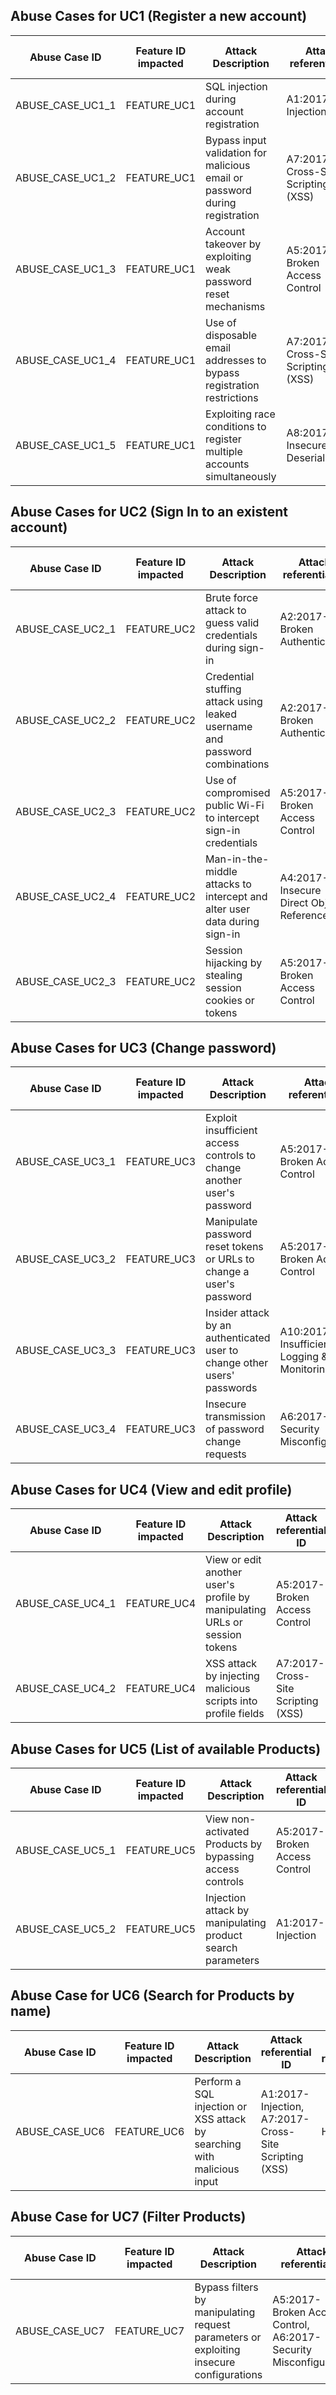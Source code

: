 ## Abuse Cases for UC1 (Register a new account)

| Abuse Case ID    | Feature ID impacted | Attack Description                                                                      | Attack referential ID              | Risk rating | Kind of abuse case | Countermeasure                                         | Handling decision |
|------------------|---------------------|-----------------------------------------------------------------------------------------|------------------------------------|-------------|--------------------|--------------------------------------------------------|-------------------|
| ABUSE_CASE_UC1_1 | FEATURE_UC1         | SQL injection during account registration                                               | A1:2017-Injection                  | HIGH        | Technical          | Validate input data                                    | To Address        |
| ABUSE_CASE_UC1_2 | FEATURE_UC1         | Bypass input validation for malicious email or password during registration             | A7:2017-Cross-Site Scripting (XSS) | HIGH        | Technical          | Implement input sanitization                           | To Address        |
| ABUSE_CASE_UC1_3 | FEATURE_UC1         | Account takeover by exploiting weak password reset mechanisms                           | A5:2017-Broken Access Control      | HIGH        | Technical          | Implement secure password reset and recovery processes | To Address        |
| ABUSE_CASE_UC1_4 | FEATURE_UC1         | Use of disposable email addresses to bypass registration restrictions                   | A7:2017-Cross-Site Scripting (XSS) | LOW         | Operational        | Blacklist known disposable email domains               | To Address        |
| ABUSE_CASE_UC1_5 | FEATURE_UC1         | Exploiting race conditions to register multiple accounts simultaneously                 | A8:2017-Insecure Deserialization   | MEDIUM      | Technical          | Implement transactional processes for account creation | To Address        |

## Abuse Cases for UC2 (Sign In to an existent account)

| Abuse Case ID    | Feature ID impacted | Attack Description                                                                      | Attack referential ID                     | Risk rating | Kind of abuse case | Countermeasure                                                  | Handling decision |
|------------------|---------------------|-----------------------------------------------------------------------------------------|-------------------------------------------|-------------|--------------------|-----------------------------------------------------------------|-------------------|
| ABUSE_CASE_UC2_1 | FEATURE_UC2         | Brute force attack to guess valid credentials during sign-in                            | A2:2017-Broken Authentication             | MEDIUM      | Technical          | Implement account lockout after multiple failed attempts        | To Address        |
| ABUSE_CASE_UC2_2 | FEATURE_UC2         | Credential stuffing attack using leaked username and password combinations              | A2:2017-Broken Authentication             | HIGH        | Technical          | Implement multi-factor authentication                           | To Address        |
| ABUSE_CASE_UC2_3 | FEATURE_UC2         | Use of compromised public Wi-Fi to intercept sign-in credentials                        | A5:2017-Broken Access Control             | HIGH        | Technical          | Educate users on the risks of public Wi-Fi                      | To Address        |
| ABUSE_CASE_UC2_4 | FEATURE_UC2         | Man-in-the-middle attacks to intercept and alter user data during sign-in               | A4:2017-Insecure Direct Object References | HIGH        | Technical          | Implement HTTPS and HSTS headers                                | Mitigted        |
| ABUSE_CASE_UC2_3 | FEATURE_UC2         | Session hijacking by stealing session cookies or tokens                                 | A5:2017-Broken Access Control             | HIGH        | Technical          | Implement secure session management and use of HTTPOnly cookies | To Address        |

## Abuse Cases for UC3 (Change password)

| Abuse Case ID    | Feature ID impacted | Attack Description                                                                      | Attack referential ID                      | Risk rating | Kind of abuse case   | Countermeasure                                                    | Handling decision   |
|------------------|---------------------|-----------------------------------------------------------------------------------------|--------------------------------------------|-------------|----------------------|-------------------------------------------------------------------|---------------------|
| ABUSE_CASE_UC3_1 | FEATURE_UC3         | Exploit insufficient access controls to change another user's password                  | A5:2017-Broken Access Control              | HIGH        | Technical            | Implement proper access controls and validation checks            | To Address          |
| ABUSE_CASE_UC3_2 | FEATURE_UC3         | Manipulate password reset tokens or URLs to change a user's password                    | A5:2017-Broken Access Control              | MEDIUM      | Technical            | Implement secure password reset mechanisms                        | To Address          |
| ABUSE_CASE_UC3_3 | FEATURE_UC3         | Insider attack by an authenticated user to change other users' passwords                | A10:2017-Insufficient Logging & Monitoring | HIGH        | Internal             | Implement strict logging and monitoring of password change events | To Address          |
| ABUSE_CASE_UC3_4 | FEATURE_UC3         | Insecure transmission of password change requests                                       | A6:2017-Security Misconfiguration          | MEDIUM      | Technical            | Implement secure protocols (HTTPS) for password change requests   | Mitigated           |

## Abuse Cases for UC4 (View and edit profile)

| Abuse Case ID    | Feature ID impacted | Attack Description                                                                        | Attack referential ID              | Risk rating | Kind of abuse case | Countermeasure                                      | Handling decision   |
|------------------|---------------------|-------------------------------------------------------------------------------------------|------------------------------------|-------------|--------------------|-----------------------------------------------------|---------------------|
| ABUSE_CASE_UC4_1 | FEATURE_UC4         | View or edit another user's profile by manipulating URLs or session tokens                | A5:2017-Broken Access Control      | HIGH        | Technical          | Implement proper session management                 | To Address          |
| ABUSE_CASE_UC4_2 | FEATURE_UC4         | XSS attack by injecting malicious scripts into profile fields                             | A7:2017-Cross-Site Scripting (XSS) | HIGH        | Technical          | Implement input validation and output encoding      | To Address          |

## Abuse Cases for UC5 (List of available Products)

| Abuse Case ID    | Feature ID impacted | Attack Description                                                                        | Attack referential ID         | Risk rating | Kind of abuse case | Countermeasure                                       | Handling decision |
|------------------|---------------------|-------------------------------------------------------------------------------------------|-------------------------------|-------------|--------------------|------------------------------------------------------|-------------------|
| ABUSE_CASE_UC5_1 | FEATURE_UC5         | View non-activated Products by bypassing access controls                                  | A5:2017-Broken Access Control | MEDIUM      | Technical          | Implement proper access controls and data validation | To Address        |
| ABUSE_CASE_UC5_2 | FEATURE_UC5         | Injection attack by manipulating product search parameters                                | A1:2017-Injection             | HIGH        | Technical          | Validate input data                                  | To Address        |

## Abuse Case for UC6 (Search for Products by name)

| Abuse Case ID    | Feature ID impacted | Attack Description                                                                        | Attack referential ID                                 | Risk rating | Kind of abuse case | Countermeasure                                           | Handling decision |
|------------------|---------------------|-------------------------------------------------------------------------------------------|-------------------------------------------------------|-------------|--------------------|----------------------------------------------------------|-------------------|
| ABUSE_CASE_UC6   | FEATURE_UC6         | Perform a SQL injection or XSS attack by searching with malicious input                   | A1:2017-Injection, A7:2017-Cross-Site Scripting (XSS) | HIGH        | Technical          | Validate input data and implement proper output encoding | To Address        |

## Abuse Case for UC7 (Filter Products)

| Abuse Case ID    | Feature ID impacted | Attack Description                                                                        | Attack referential ID                                            | Risk rating | Kind of abuse case | Countermeasure                                              | Handling decision |
|------------------|---------------------|-------------------------------------------------------------------------------------------|------------------------------------------------------------------|-------------|--------------------|-------------------------------------------------------------|-------------------|
| ABUSE_CASE_UC7   | FEATURE_UC7         | Bypass filters by manipulating request parameters or exploiting insecure configurations   | A5:2017-Broken Access Control, A6:2017-Security Misconfiguration | MEDIUM      | Technical          | Implement proper input validation and secure configurations | To Address        |


 
